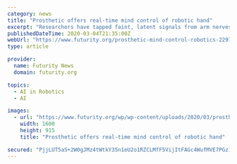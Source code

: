 ```yaml
---
category: news
title: "Prosthetic offers real-time mind control of robotic hand"
excerpt: "Researchers have tapped faint, latent signals from arm nerves and amplified them to create a prosthetic that enables real-time, intuitive, finger-level control of a robotic hand. To achieve this ... Michigan) One of the biggest hurdles in mind-controlled prosthetics is tapping into a strong and stable nerve signal to feed the bionic limb."
publishedDateTime: 2020-03-04T21:35:00Z
webUrl: "https://www.futurity.org/prosthetic-mind-control-robotics-2297932-2/"
type: article

provider:
  name: Futurity News
  domain: futurity.org

topics:
  - AI in Robotics
  - AI

images:
  - url: "https://www.futurity.org/wp/wp-content/uploads/2020/03/prosthetics-2_1600.jpg"
    width: 1600
    height: 915
    title: "Prosthetic offers real-time mind control of robotic hand"

secured: "PjjLUT5aS+2W0gJMz4tWtkY35n1eU2o1RZCLMfF5VijItFAGc4WufMVE7PGz1C4SrNgIXi2WkE3n2PMX7SGWnlJI70oTG1NzHebb4f5WhuEdGEFsjfXTgoBYrA66FiX02plpnYahROHkBaxedfvK3h1qwCyOtPv20sK/AhZlnpKmpKieoNfVH6PXhnUXr5IRfRQ8Pj1ggCUmUeEJdRB+0LHote1EXnSEvkYjskFKlvZUjNEopKNPyrz4sqbXGRcZbBlWAxjQy49//VmBD4Hx0mDQuSfH9Dm0lssCJ6AVQ9HbyOY9KG9LN61nRjFNgkuzNusZL77aXbFOmLc0SzGVF85+4y5nmw1CEu53+krZs65GqqNnkZnWQEb61AzygGy+KkR81WKyDSWQIFWBB9vdRoYu5DNgFeq/mPMwgnJcEyait6KOOkqL35CevbO9o8FEi/HyhCUrdyvArH2aQ9ltpcH3IvFICR9W1XP6sZlNVB4=;FG87+7NU8MFfhA/PwdU5Qw=="
---
```


